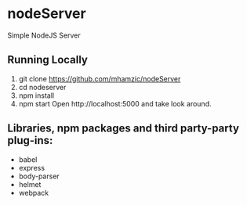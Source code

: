 # nodeServer
Simple NodeJS Server

## Running Locally
1. git clone https://github.com/mhamzic/nodeServer
2. cd nodeserver
3. npm install
4. npm start
Open http://localhost:5000 and take look around.
## Libraries, npm packages and third party-party plug-ins:
* babel
* express
* body-parser
* helmet
* webpack
